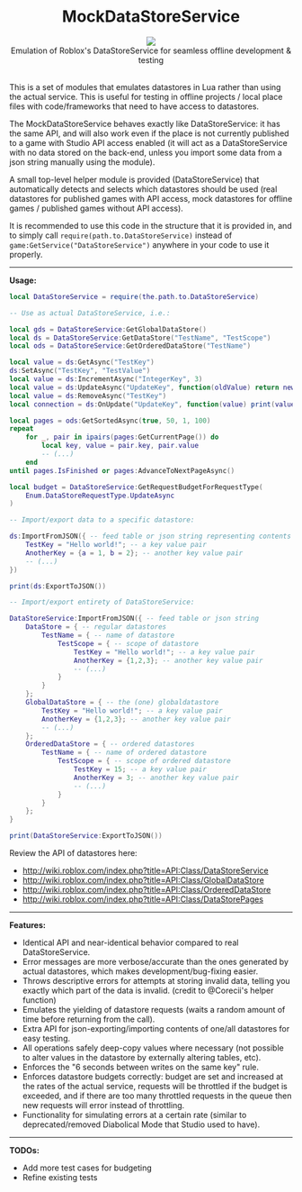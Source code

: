 <h1 align="center">MockDataStoreService</h1>
<div align="center">
    <a href="https://travis-ci.com/buildthomas/MockDataStoreService">
        <img src="https://travis-ci.com/buildthomas/MockDataStoreService.svg?branch=master" />
    </a>
    <!--<a href="https://coveralls.io/github/buildthomas/MockDataStoreService?branch=master">
        <img src="https://coveralls.io/repos/github/buildthomas/MockDataStoreService/badge.svg?branch=master" />
    </a>-->
</div>

<div align="center">
    Emulation of Roblox's DataStoreService for seamless offline development & testing
</div>

<div>&nbsp;</div>

This is a set of modules that emulates datastores in Lua rather than using the actual service. This is useful for testing in offline projects / local place files with code/frameworks that need to have access to datastores.

The MockDataStoreService behaves exactly like DataStoreService: it has the same API, and will also work even if the place is not currently published to a game with Studio API access enabled (it will act as a DataStoreService with no data stored on the back-end, unless you import some data from a json string manually using the module).

A small top-level helper module is provided (DataStoreService) that automatically detects and selects which datastores should be used (real datastores for published games with API access, mock datastores for offline games / published games without API access).

It is recommended to use this code in the structure that it is provided in, and to simply call  `require(path.to.DataStoreService)`  instead of  `game:GetService("DataStoreService")` anywhere in your code to use it properly.

-----

**Usage:**

```lua
local DataStoreService = require(the.path.to.DataStoreService)

-- Use as actual DataStoreService, i.e.:

local gds = DataStoreService:GetGlobalDataStore()
local ds = DataStoreService:GetDataStore("TestName", "TestScope")
local ods = DataStoreService:GetOrderedDataStore("TestName")

local value = ds:GetAsync("TestKey")
ds:SetAsync("TestKey", "TestValue")
local value = ds:IncrementAsync("IntegerKey", 3)
local value = ds:UpdateAsync("UpdateKey", function(oldValue) return newValue end)
local value = ds:RemoveAsync("TestKey")
local connection = ds:OnUpdate("UpdateKey", function(value) print(value) end)

local pages = ods:GetSortedAsync(true, 50, 1, 100)
repeat
    for _, pair in ipairs(pages:GetCurrentPage()) do
        local key, value = pair.key, pair.value
        -- (...)
    end
until pages.IsFinished or pages:AdvanceToNextPageAsync()

local budget = DataStoreService:GetRequestBudgetForRequestType(
    Enum.DataStoreRequestType.UpdateAsync
)

-- Import/export data to a specific datastore:

ds:ImportFromJSON({ -- feed table or json string representing contents of datastore
    TestKey = "Hello world!"; -- a key value pair
    AnotherKey = {a = 1, b = 2}; -- another key value pair
    -- (...)
})

print(ds:ExportToJSON())

-- Import/export entirety of DataStoreService:

DataStoreService:ImportFromJSON({ -- feed table or json string
    DataStore = { -- regular datastores
        TestName = { -- name of datastore
            TestScope = { -- scope of datastore
                TestKey = "Hello world!"; -- a key value pair
                AnotherKey = {1,2,3}; -- another key value pair
                -- (...)
            }
        }
    };
    GlobalDataStore = { -- the (one) globaldatastore
        TestKey = "Hello world!"; -- a key value pair
        AnotherKey = {1,2,3}; -- another key value pair
        -- (...)
    };
    OrderedDataStore = { -- ordered datastores
        TestName = { -- name of ordered datastore
            TestScope = { -- scope of ordered datastore
                TestKey = 15; -- a key value pair
                AnotherKey = 3; -- another key value pair
                -- (...)
            }
        }
    };
}

print(DataStoreService:ExportToJSON())

```

Review the API of datastores here:

- <http://wiki.roblox.com/index.php?title=API:Class/DataStoreService>
- <http://wiki.roblox.com/index.php?title=API:Class/GlobalDataStore>
- <http://wiki.roblox.com/index.php?title=API:Class/OrderedDataStore>
- <http://wiki.roblox.com/index.php?title=API:Class/DataStorePages>

-----

**Features:**

- Identical API and near-identical behavior compared to real DataStoreService.
- Error messages are more verbose/accurate than the ones generated by actual datastores, which makes development/bug-fixing easier.
- Throws descriptive errors for attempts at storing invalid data, telling you exactly which part of the data is invalid. (credit to @Corecii's helper function)
- Emulates the yielding of datastore requests (waits a random amount of time before returning from the call).
- Extra API for json-exporting/importing contents of one/all datastores for easy testing.
- All operations safely deep-copy values where necessary (not possible to alter values in the datastore by externally altering tables, etc).
- Enforces the "6 seconds between writes on the same key" rule.
- Enforces datastore budgets correctly: budget are set and increased at the rates of the actual service, requests will be throttled if the budget is exceeded, and if there are too many throttled requests in the queue then new requests will error instead of throttling.
- Functionality for simulating errors at a certain rate (similar to deprecated/removed Diabolical Mode that Studio used to have).

-----

**TODOs:**

- Add more test cases for budgeting
- Refine existing tests
